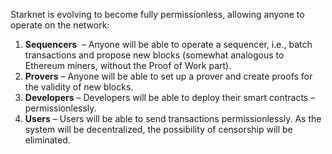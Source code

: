 Starknet is evolving to become fully permissionless, allowing anyone to operate on the network:

1. **Sequencers**  – Anyone will be able to operate a sequencer, i.e., batch transactions and propose new blocks (somewhat analogous to Ethereum miners, without the Proof of Work part).
2. **Provers** – Anyone will be able to set up a prover and create proofs for the validity of new blocks.
3. **Developers** – Developers will be able to deploy their smart contracts – permissionlessly.
4. **Users** – Users will be able to send transactions permissionlessly. As the system will be decentralized, the possibility of censorship will be eliminated.